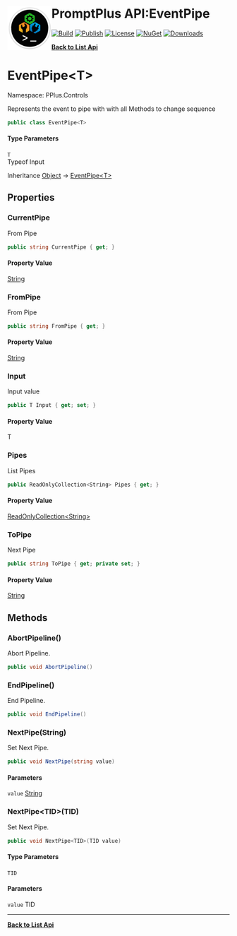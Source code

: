 # <img align="left" width="100" height="100" src="../images/icon.png">PromptPlus API:EventPipe<T> 

[![Build](https://github.com/FRACerqueira/PromptPlus/workflows/Build/badge.svg)](https://github.com/FRACerqueira/PromptPlus/actions/workflows/build.yml)
[![Publish](https://github.com/FRACerqueira/PromptPlus/actions/workflows/publish.yml/badge.svg)](https://github.com/FRACerqueira/PromptPlus/actions/workflows/publish.yml)
[![License](https://img.shields.io/badge/License-MIT-yellow.svg)](https://github.com/FRACerqueira/PromptPlus/blob/master/LICENSE)
[![NuGet](https://img.shields.io/nuget/v/PromptPlus)](https://www.nuget.org/packages/PromptPlus/)
[![Downloads](https://img.shields.io/nuget/dt/PromptPlus)](https://www.nuget.org/packages/PromptPlus/)

[**Back to List Api**](./apis.md)

# EventPipe&lt;T&gt;

Namespace: PPlus.Controls

Represents the event to pipe with with all Methods to change sequence

```csharp
public class EventPipe<T>
```

#### Type Parameters

`T`<br>
Typeof Input

Inheritance [Object](https://docs.microsoft.com/en-us/dotnet/api/system.object) → [EventPipe&lt;T&gt;](./pplus.controls.eventpipe-1.md)

## Properties

### <a id="properties-currentpipe"/>**CurrentPipe**

From Pipe

```csharp
public string CurrentPipe { get; }
```

#### Property Value

[String](https://docs.microsoft.com/en-us/dotnet/api/system.string)<br>

### <a id="properties-frompipe"/>**FromPipe**

From Pipe

```csharp
public string FromPipe { get; }
```

#### Property Value

[String](https://docs.microsoft.com/en-us/dotnet/api/system.string)<br>

### <a id="properties-input"/>**Input**

Input value

```csharp
public T Input { get; set; }
```

#### Property Value

T<br>

### <a id="properties-pipes"/>**Pipes**

List Pipes

```csharp
public ReadOnlyCollection<String> Pipes { get; }
```

#### Property Value

[ReadOnlyCollection&lt;String&gt;](https://docs.microsoft.com/en-us/dotnet/api/system.collections.objectmodel.readonlycollection-1)<br>

### <a id="properties-topipe"/>**ToPipe**

Next Pipe

```csharp
public string ToPipe { get; private set; }
```

#### Property Value

[String](https://docs.microsoft.com/en-us/dotnet/api/system.string)<br>

## Methods

### <a id="methods-abortpipeline"/>**AbortPipeline()**

Abort Pipeline.

```csharp
public void AbortPipeline()
```

### <a id="methods-endpipeline"/>**EndPipeline()**

End Pipeline.

```csharp
public void EndPipeline()
```

### <a id="methods-nextpipe"/>**NextPipe(String)**

Set Next Pipe.

```csharp
public void NextPipe(string value)
```

#### Parameters

`value` [String](https://docs.microsoft.com/en-us/dotnet/api/system.string)<br>

### <a id="methods-nextpipe"/>**NextPipe&lt;TID&gt;(TID)**

Set Next Pipe.

```csharp
public void NextPipe<TID>(TID value)
```

#### Type Parameters

`TID`<br>

#### Parameters

`value` TID<br>


- - -
[**Back to List Api**](./apis.md)

